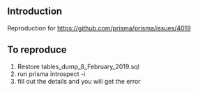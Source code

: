 ## Introduction

Reproduction for https://github.com/prisma/prisma/issues/4019

## To reproduce

1. Restore tables_dump_8_February_2019.sql
2. run prisma introspect -i
3. fill out the details and you will get the error
